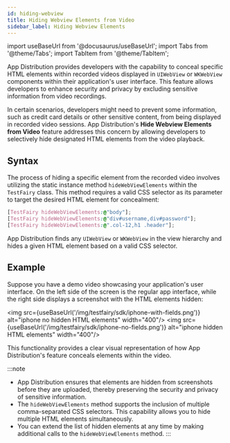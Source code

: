 ```yaml
---
id: hiding-webview
title: Hiding Webview Elements from Video
sidebar_label: Hiding Webview Elements
---
```


import useBaseUrl from '@docusaurus/useBaseUrl';
import Tabs from '@theme/Tabs';
import TabItem from '@theme/TabItem';


App Distribution provides developers with the capability to conceal specific HTML elements within recorded videos displayed in `UIWebView` or `WKWebView` components within their application's user interface. This feature allows developers to enhance security and privacy by excluding sensitive information from video recordings.

In certain scenarios, developers might need to prevent some information, such as credit card details or other sensitive content, from being displayed in recorded video sessions. App Distribution's **Hide Webview Elements from Video** feature addresses this concern by allowing developers to selectively hide designated HTML elements from the video playback.

## Syntax

The process of hiding a specific element from the recorded video involves utilizing the static instance method `hideWebViewElements` within the `TestFairy` class. This method requires a valid CSS selector as its parameter to target the desired HTML element for concealment:

```css
[TestFairy hideWebViewElements:@"body"];
[TestFairy hideWebViewElements:@"div#username,div#password"];
[TestFairy hideWebViewElements:@".col-12,h1 .header"];
```

App Distribution finds any `UIWebView` or `WKWebView` in the view hierarchy and hides a given HTML element based on a valid CSS selector.

## Example


Suppose you have a demo video showcasing your application's user interface. On the left side of the screen is the regular app interface, while the right side displays a screenshot with the HTML elements hidden:

<img src={useBaseUrl('/img/testfairy/sdk/iphone-with-fields.png')} alt="iphone no hidden HTML elements" width="400"/>
<img src={useBaseUrl('/img/testfairy/sdk/iphone-no-fields.png')} alt="iphone hidden HTML elements" width="400"/>

This functionality provides a clear visual representation of how App Distribution's feature conceals elements within the video.

:::note
- App Distribution ensures that elements are hidden from screenshots before they are uploaded, thereby preserving the security and privacy of sensitive information.
- The `hideWebViewElements` method supports the inclusion of multiple comma-separated CSS selectors. This capability allows you to hide multiple HTML elements simultaneously.
- You can extend the list of hidden elements at any time by making additional calls to the `hideWebViewElements` method.
:::
